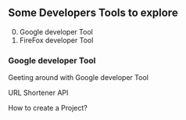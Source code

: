 ## Some Developers Tools to explore

0. Google developer Tool
0. FireFox developer Tool 

### Google developer Tool

Geeting around with Google developer Tool

URL Shortener API 

How to create a Project?


